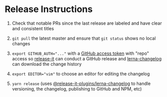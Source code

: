 # Release Instructions

1. Check that notable PRs since the last release are labeled and have clear and consistent titles

2. `git pull` the latest master and ensure that `git status` shows no local changes

3. `export GITHUB_AUTH="..."` with a [GitHub access token](https://github.com/settings/tokens/new?scopes=repo&description=release-it) with "repo" access so [release-it](https://github.com/release-it/release-it) can conduct a GitHub release and [lerna-changelog](https://github.com/lerna/lerna-changelog) can download the change history

4. `export EDITOR="vim"` to choose an editor for editing the changelog

5. `yarn release` (uses [@release-it-plugins/lerna-changelog](https://github.com/release-it-plugins/lerna-changelog) to handle versioning, the changelog, publishing to GitHub and NPM, etc)
